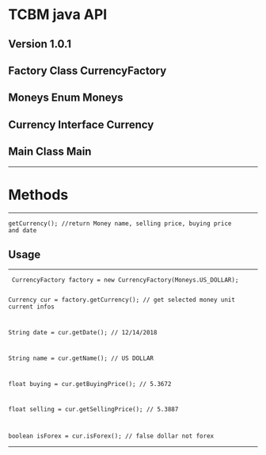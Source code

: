 # TCBM java API

## Version 1.0.1

## Factory Class CurrencyFactory

## Moneys Enum Moneys

## Currency Interface Currency

## Main Class Main

<hr>

# Methods
<hr>

<code>getCurrency();        //return Money name, selling price, buying price and date</code>

## Usage
<hr>
<code> CurrencyFactory factory = new CurrencyFactory(Moneys.US_DOLLAR); 
  
  Currency cur = factory.getCurrency();     // get selected money unit current infos
  
  String date = cur.getDate();     // 12/14/2018
  
  String name = cur.getName();    // US DOLLAR
  
  float buying = cur.getBuyingPrice();   // 5.3672
  
  float selling = cur.getSellingPrice();   // 5.3887
  
  boolean isForex = cur.isForex();   // false dollar not forex
  </code>
  <hr>
  
            
